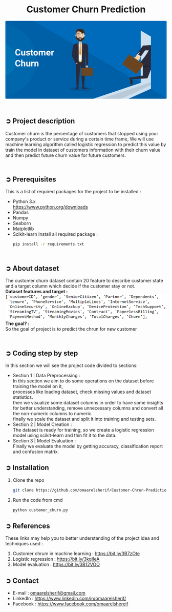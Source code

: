 
<!-- PROJECT TITLE -->
**<h1 align="center">Customer Churn Prediction</h1>**

<!-- LOGO -->
<img src="Images/customer_chrun.png" alt="Logo">

<!-- PROJECT DESCRIPTION -->
## <br/>➲ Project description
Customer churn is the percentage of customers that stopped using your company's product
or service during a certain time frame, We will use machine learning algorithm called logistic regression to predict this value by train the model in dataset of customers information with their churn value and then predict future churn value for future customers.

<!-- PREREQUISTIES -->
## <br/>➲ Prerequisites
This is a list of required packages for the project to be installed :
* Python 3.x<br><https://www.python.org/downloads>
* Pandas 
* Numpy
* Seaborn
* Matplotlib
* Scikit-learn
Install all required package :
  ```sh
  pip install -r requirements.txt
  ```

<!-- ABOUT DATASET -->
## <br/>➲ About dataset
The customer churn dataset contain 20 feature to describe customer state<br>
and a target column which decide if the customer stay or not.
<br>**Dataset features and target :**
<img src="Images/dataset_columns.png" alt="Logo">
<br>**The goal? :**
<br>So the goal of project is to predict the chrun for new customer 


<!-- CODING STEP BY STEP -->
## <br/>➲ Coding step by step
In this section we will see the project code divided to sections:<br>
- Section 1 | Data Preprocessing : <br>
In this section we aim to do some operations on the dataset before training the model on it, <br>processes like loading dataset, check missing values and dataset statistics.
<br>then we visualize some dataset columns in order to have some insights for better understanding, remove unnecessary columns and convert all the non-numeric columns to numeric.
<br> finally we scale the dataset and split it into training and testing sets.
- Section 2 | Model Creation : <br>
The dataset is ready for training, so we create a logistic regression model using scikit-learn and thin fit it to the data.
- Section 3 | Model Evaluation : <br>
Finally we evaluate the model by getting accuracy, classification report and confusion matrix.

<!-- INSTALLATION -->
## **➲ Installation**

1. Clone the repo
   ```sh
   git clone https://github.com/omaarelsherif/Customer-Chrun-Prediction-Using-Machine-Learning.git
   ```
2. Run the code from cmd
   ```sh
   python customer_churn.py
   
<!-- REFERENCES -->
## **➲ References**
 
These links may help you to better understanding of the project idea and techniques used :
1. Customer chrum in machine learning : https://bit.ly/3B7zOte
2. Logistic regression : https://bit.ly/3kqIIeA
3. Model evaluation : https://bit.ly/3B12VOO

<!-- CONTACT -->
## **➲ Contact**

- E-mail   : [omaarelsherif@gmail.com](mailto:omaarelsherif@gmail.com)
- LinkedIn : https://www.linkedin.com/in/omaarelsherif/
- Facebook : https://www.facebook.com/omaarelshereif
